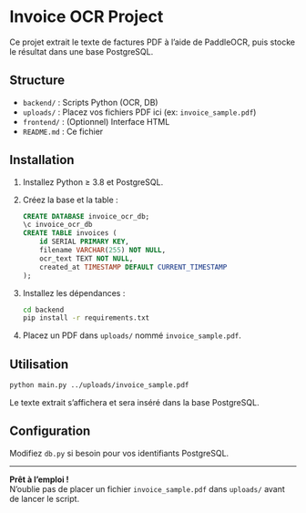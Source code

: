 # Invoice OCR Project

Ce projet extrait le texte de factures PDF à l’aide de PaddleOCR, puis stocke le résultat dans une base PostgreSQL.

## Structure

- `backend/` : Scripts Python (OCR, DB)
- `uploads/` : Placez vos fichiers PDF ici (ex: `invoice_sample.pdf`)
- `frontend/` : (Optionnel) Interface HTML
- `README.md` : Ce fichier

## Installation

1. Installez Python ≥ 3.8 et PostgreSQL.
2. Créez la base et la table :

   ```sql
   CREATE DATABASE invoice_ocr_db;
   \c invoice_ocr_db
   CREATE TABLE invoices (
       id SERIAL PRIMARY KEY,
       filename VARCHAR(255) NOT NULL,
       ocr_text TEXT NOT NULL,
       created_at TIMESTAMP DEFAULT CURRENT_TIMESTAMP
   );
   ```

3. Installez les dépendances :

   ```sh
   cd backend
   pip install -r requirements.txt
   ```

4. Placez un PDF dans `uploads/` nommé `invoice_sample.pdf`.

## Utilisation

```sh
python main.py ../uploads/invoice_sample.pdf
```

Le texte extrait s’affichera et sera inséré dans la base PostgreSQL.

## Configuration

Modifiez `db.py` si besoin pour vos identifiants PostgreSQL.

---

**Prêt à l’emploi !**  
N’oublie pas de placer un fichier `invoice_sample.pdf` dans `uploads/` avant de lancer le script. 